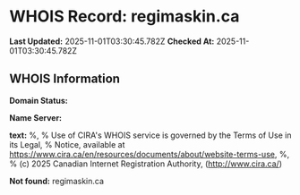 # WHOIS Record: regimaskin.ca

**Last Updated:** 2025-11-01T03:30:45.782Z
**Checked At:** 2025-11-01T03:30:45.782Z

## WHOIS Information

**Domain Status:** 

**Name Server:** 

**text:** %, % Use of CIRA's WHOIS service is governed by the Terms of Use in its Legal, % Notice, available at https://www.cira.ca/en/resources/documents/about/website-terms-use, %, % (c) 2025 Canadian Internet Registration Authority, (http://www.cira.ca/)

**Not found:** regimaskin.ca

